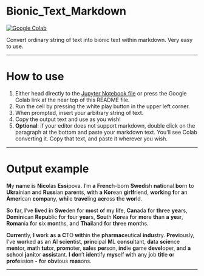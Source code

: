# Bionic_Text_Markdown
[![Google Colab](https://camo.githubusercontent.com/84f0493939e0c4de4e6dbe113251b4bfb5353e57134ffd9fcab6b8714514d4d1/68747470733a2f2f636f6c61622e72657365617263682e676f6f676c652e636f6d2f6173736574732f636f6c61622d62616467652e737667)](https://colab.research.google.com/github/NicoEssi/Bionic_Text_Markdown/blob/main/Bionic_Text_Markdown_Converter.ipynb)

Convert ordinary string of text into bionic text within markdown. Very easy to use.

---

# How to use
1. Either head directly to the [Jupyter Notebook file](https://github.com/NicoEssi/Bionic_Text_Markdown/blob/main/Bionic_Text_Markdown_Converter.ipynb) or press the Google Colab link at the near top of this README file.
2. Run the cell by pressing the white play button in the upper left corner.
3. When prompted, insert your arbitrary string of text.
4. Copy the output text and use as you wish!
5. **Optional**: if your editor does not support markdown, double click on the paragraph at the bottom and paste your markdown text. You'll see Colab converting it. Copy that text, and paste it wherever you wish.

---

# Output example

**M**y **na**me **i**s **Nico**las **Essi**pova. **I**’m **a** **Frenc**h-born **Swed**ish **nati**onal **bo**rn **t**o **Ukrai**nian **a**nd **Russ**ian **pare**nts, **wi**th **a** **Kor**ean **girlf**riend, **work**ing **f**or **a**n **Amer**ican **comp**any, **whi**le **trave**ling **acr**oss **t**he **wor**ld.

**S**o **f**ar, **I**’ve **liv**ed **i**n **Swe**den **f**or **mo**st **o**f **m**y **li**fe, **Can**ada **f**or **thr**ee **yea**rs, **Domin**ican **Repu**blic **f**or **fo**ur **yea**rs, **Sou**th **Kor**ea **f**or **mo**re **th**an **a** **ye**ar, **Roma**nia **f**or **s**ix **mon**ths, **a**nd **Thai**land **f**or **thr**ee **mon**ths.

**Curre**ntly, **I** **wo**rk **a**s **a** **C**TO **wit**hin **t**he **pharmac**eutical **indu**stry. **Previ**ously, **I**’ve **wor**ked **a**s **a**n **A**I **scien**tist, **princ**ipal **M**L **consu**ltant, **da**ta **scie**nce **men**tor, **ma**th **tut**or, **prom**oter, **sal**es **per**son, **ind**ie **ga**me **devel**oper, **a**nd **a** **sch**ool **jani**tor **assis**tant. **I** **do**n’t **iden**tify **mys**elf **wi**th **a**ny **j**ob **tit**le **o**r **profe**ssion **-** **f**or **obvi**ous **reas**ons.

---
